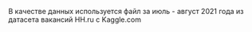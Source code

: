 В качестве данных используется файл за июль - август 2021 года из датасета вакансий HH.ru с Kaggle.com
